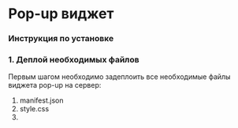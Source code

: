# Pop-up виджет

### Инструкция по установке


### 1. Деплой необходимых файлов
Первым шагом необходимо задеплоить все необходимые файлы виджета pop-up на сервер:
1. manifest.json
2. style.css
3. 
